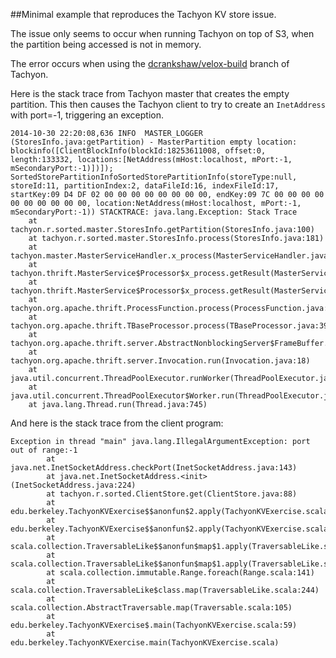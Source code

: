 ##Minimal example that reproduces the Tachyon KV store issue.

The issue only seems to occur when running Tachyon on top of S3, when the partition being accessed is not in memory.

The error occurs when using the [dcrankshaw/velox-build](https://github.com/dcrankshaw/tachyon/tree/velox-build)
branch of Tachyon.

Here is the stack trace from Tachyon master that creates the empty partition. This then causes the Tachyon client
to try to create an `InetAddress` with port=-1, triggering an exception.
```
2014-10-30 22:20:08,636 INFO  MASTER_LOGGER (StoresInfo.java:getPartition) - MasterPartition empty location: blockinfo([ClientBlockInfo(blockId:18253611008, offset:0, length:133332, locations:[NetAddress(mHost:localhost, mPort:-1, mSecondaryPort:-1)])]); SortedStorePartitionInfoSortedStorePartitionInfo(storeType:null, storeId:11, partitionIndex:2, dataFileId:16, indexFileId:17, startKey:09 D4 DF 02 00 00 00 00 00 00 00 00, endKey:09 7C 00 00 00 00 00 00 00 00 00 00, location:NetAddress(mHost:localhost, mPort:-1, mSecondaryPort:-1)) STACKTRACE: java.lang.Exception: Stack Trace
	at tachyon.r.sorted.master.StoresInfo.getPartition(StoresInfo.java:100)
	at tachyon.r.sorted.master.StoresInfo.process(StoresInfo.java:181)
	at tachyon.master.MasterServiceHandler.x_process(MasterServiceHandler.java:386)
	at tachyon.thrift.MasterService$Processor$x_process.getResult(MasterService.java:4093)
	at tachyon.thrift.MasterService$Processor$x_process.getResult(MasterService.java:4077)
	at tachyon.org.apache.thrift.ProcessFunction.process(ProcessFunction.java:39)
	at tachyon.org.apache.thrift.TBaseProcessor.process(TBaseProcessor.java:39)
	at tachyon.org.apache.thrift.server.AbstractNonblockingServer$FrameBuffer.invoke(AbstractNonblockingServer.java:516)
	at tachyon.org.apache.thrift.server.Invocation.run(Invocation.java:18)
	at java.util.concurrent.ThreadPoolExecutor.runWorker(ThreadPoolExecutor.java:1145)
	at java.util.concurrent.ThreadPoolExecutor$Worker.run(ThreadPoolExecutor.java:615)
	at java.lang.Thread.run(Thread.java:745)

```

And here is the stack trace from the client program:
```
Exception in thread "main" java.lang.IllegalArgumentException: port out of range:-1
        at java.net.InetSocketAddress.checkPort(InetSocketAddress.java:143)
        at java.net.InetSocketAddress.<init>(InetSocketAddress.java:224)
        at tachyon.r.sorted.ClientStore.get(ClientStore.java:88)
        at edu.berkeley.TachyonKVExercise$$anonfun$2.apply(TachyonKVExercise.scala:60)
        at edu.berkeley.TachyonKVExercise$$anonfun$2.apply(TachyonKVExercise.scala:59)
        at scala.collection.TraversableLike$$anonfun$map$1.apply(TraversableLike.scala:244)
        at scala.collection.TraversableLike$$anonfun$map$1.apply(TraversableLike.scala:244)
        at scala.collection.immutable.Range.foreach(Range.scala:141)
        at scala.collection.TraversableLike$class.map(TraversableLike.scala:244)
        at scala.collection.AbstractTraversable.map(Traversable.scala:105)
        at edu.berkeley.TachyonKVExercise$.main(TachyonKVExercise.scala:59)
        at edu.berkeley.TachyonKVExercise.main(TachyonKVExercise.scala)
```
